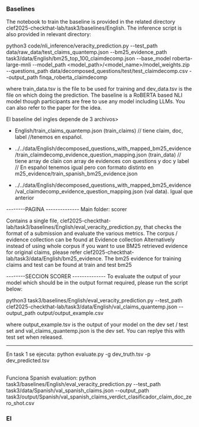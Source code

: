 ### Baselines
The notebook to train the baseline is provided in the related directory clef2025-checkthat-lab/task3/baselines/English.
The inference script is also provided in relevant directory:

python3 code/nli_inference/veracity_prediction.py --test_path data/raw_data/test_claims_quantemp.json --bm25_evidence_path task3/data/English/bm25_top_100_claimdecomp.json --base_model roberta-large-mnli --model_path <model_path>/<model_name>/model_weights.zip --questions_path data/decomposed_questions/test/test_claimdecomp.csv --output_path finqa_roberta_claimdecomp

where train_data.tsv is the file to be used for training and dev_data.tsv is the file on which doing the prediction.
The baseline is a RoBERTA based NLI model though participants are free to use any model including LLMs. You can also refer to the paper for the idea.


El baseline del ingles depende de 3 archivos>
* English/train_claims_quantemp.json (train_claims) // tiene claim, doc, label //tenemos en español.

* ../../data/English/decomposed_questions_with_mapped_bm25_evidence/train_claimdecomp_evidence_question_mapping.json (train_data) // tiene array
de clain con array de evidences con questions y doc y label // En español tenemos igual pero con formato distinto en m25_evidence/train_spanish_bm25_evidence.json

* ../../data/English/decomposed_questions_with_mapped_bm25_evidence/val_claimdecomp_evidence_question_mapping.json (val data). Igual que anterior


--------PAGINA --------------
Main folder: scorer

Contains a single file, clef2025-checkthat-lab/task3/baselines/English/eval_veracity_prediction.py, that checks the format of a submission and evaluate the various metrics.
The corpus / evidence collection can be found at Evidence collection
Alternatively instead of using whole corpus if you want to use BM25 retrieved evidence for original claims, please refer clef2025-checkthat-lab/task3/data/English/bm25_evidence. The bm25 evidence for training claims and test can be found at train and test bm25

--------SECCION SCORER --------------
To evaluate the output of your model which should be in the output format required, please run the script below:

python3 task3/baselines/English/eval_veracity_prediction.py --test_path clef2025-checkthat-lab/task3/data/English/val_claims_quantemp.json --output_path output/output_example.csv


where output_example.tsv is the output of your model on the dev set / test set and val_claims_quantemp.json is the dev set. You can replye this with test set when released.


--------------
En task 1 se ejecuta: python evaluate.py -g dev_truth.tsv -p dev_predicted.tsv


##
Funciona Spanish evaluation:
python task3/baselines/English/eval_veracity_prediction.py --test_path task3/data/Spanish/val_spanish_claims.json --output_path task3/output/Spanish/val_spanish_claims_verdict_clasificador_claim_doc_zero_shot.csv    


### El 